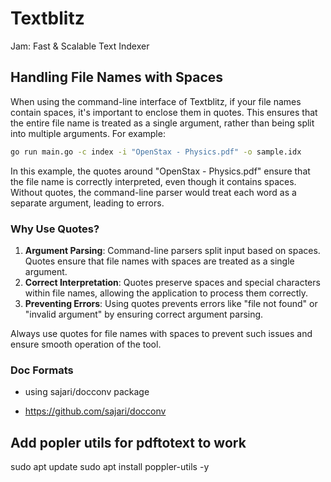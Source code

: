 # Textblitz
Jam: Fast & Scalable Text Indexer

## Handling File Names with Spaces

When using the command-line interface of Textblitz, if your file names contain spaces, it's important to enclose them in quotes. This ensures that the entire file name is treated as a single argument, rather than being split into multiple arguments. For example:

```bash
go run main.go -c index -i "OpenStax - Physics.pdf" -o sample.idx
```

In this example, the quotes around "OpenStax - Physics.pdf" ensure that the file name is correctly interpreted, even though it contains spaces. Without quotes, the command-line parser would treat each word as a separate argument, leading to errors.

### Why Use Quotes?

1. **Argument Parsing**: Command-line parsers split input based on spaces. Quotes ensure that file names with spaces are treated as a single argument.
2. **Correct Interpretation**: Quotes preserve spaces and special characters within file names, allowing the application to process them correctly.
3. **Preventing Errors**: Using quotes prevents errors like "file not found" or "invalid argument" by ensuring correct argument parsing.

Always use quotes for file names with spaces to prevent such issues and ensure smooth operation of the tool.

### Doc Formats

- using  sajari/docconv package

- https://github.com/sajari/docconv

## Add popler utils for pdftotext to work
sudo apt update
sudo apt install poppler-utils -y

